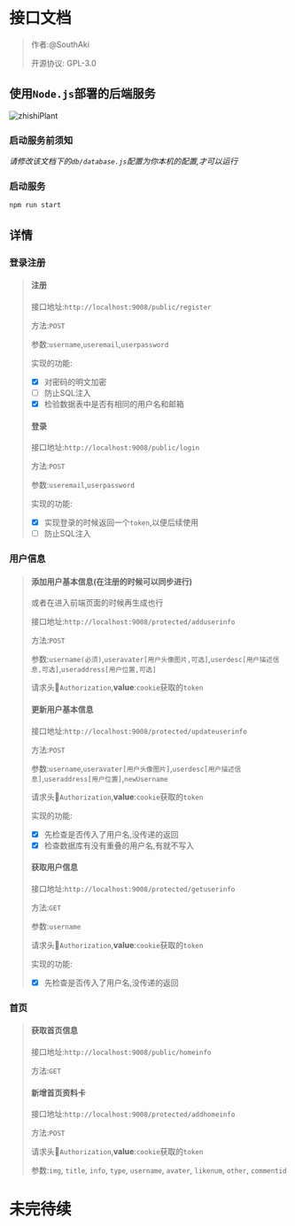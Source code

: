 # 接口文档

> 作者:@SouthAki
>
> 开源协议: GPL-3.0

## 使用`Node.js`部署的后端服务

![zhishiPlant](https://socialify.git.ci/xieleihan/zhishiPlant/image?description=1&font=Source%20Code%20Pro&forks=1&issues=1&language=1&logo=https%3A%2F%2Favatars.githubusercontent.com%2Fu%2F57227318%3Fv%3D4&name=1&owner=1&pattern=Floating%20Cogs&pulls=1&stargazers=1&theme=Light)

### 启动服务前须知

*请修改该文档下的`db/database.js`配置为你本机的配置,才可以运行*

### 启动服务

```sh
npm run start
```

## 详情

### 登录注册

> #### 注册
>
> 接口地址:`http://localhost:9008/public/register`
>
> 方法:`POST`
>
> 参数:`username`,`useremail`,`userpassword`
>
> 实现的功能:
>
> - [x] 对密码的明文加密
> - [ ] 防止SQL注入
> - [x] 检验数据表中是否有相同的用户名和邮箱
>
> #### 登录
>
> 接口地址:`http://localhost:9008/public/login`
>
> 方法:`POST`
>
> 参数:`useremail`,`userpassword`
>
> 实现的功能:
>
> - [x] 实现登录的时候返回一个`token`,以便后续使用
> - [ ] 防止SQL注入

### 用户信息

> #### 添加用户基本信息(在注册的时候可以同步进行)
>
> 或者在进入前端页面的时候再生成也行
>
> 接口地址:`http://localhost:9008/protected/adduserinfo`
>
> 方法:`POST`
>
> 参数:`username(必须)`,`useravater[用户头像图片,可选]`,`userdesc[用户描述信息,可选]`,`useraddress[用户位置,可选]`
>
> 请求头:key:`Authorization`,**value**:`cookie`获取的`token`
>
> #### 更新用户基本信息
>
> 接口地址:`http://localhost:9008/protected/updateuserinfo`
>
> 方法:`POST`
>
> 参数:`username`,`useravater[用户头像图片]`,`userdesc[用户描述信息]`,`useraddress[用户位置]`,`newUsername`
>
> 请求头:key:`Authorization`,**value**:`cookie`获取的`token`
>
> 实现的功能:
>
> - [x] 先检查是否传入了用户名,没传递的返回
> - [x] 检查数据库有没有重叠的用户名,有就不写入
>
> #### 获取用户信息
>
> 接口地址:`http://localhost:9008/protected/getuserinfo`
>
> 方法:`GET`
>
> 参数:`username`
>
> 请求头:key:`Authorization`,**value**:`cookie`获取的`token`
>
> 实现的功能:
>
> - [x] 先检查是否传入了用户名,没传递的返回

### 首页

> #### 获取首页信息
>
> 接口地址:`http://localhost:9008/public/homeinfo`
>
> 方法:`GET`
>
> #### 新增首页资料卡
>
> 接口地址:`http://localhost:9008/protected/addhomeinfo`
>
> 方法:`POST`
>
> 请求头:key:`Authorization`,**value**:`cookie`获取的`token`
>
> 参数:`img`, `title`, `info`, `type`, `username`, `avater`, `likenum`, `other`, `commentid`

# 未完待续
